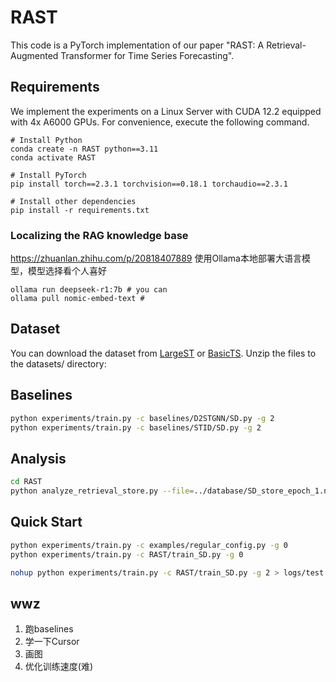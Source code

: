 
# RAST
This code is a PyTorch implementation of our paper "RAST: A Retrieval-Augmented Transformer for Time Series Forecasting".

## Requirements
We implement the experiments on a Linux Server with CUDA 12.2 equipped with 4x A6000 GPUs. For convenience, execute the following command.
```
# Install Python
conda create -n RAST python==3.11
conda activate RAST

# Install PyTorch
pip install torch==2.3.1 torchvision==0.18.1 torchaudio==2.3.1

# Install other dependencies
pip install -r requirements.txt
```

### Localizing the RAG knowledge base
https://zhuanlan.zhihu.com/p/20818407889
使用Ollama本地部署大语言模型，模型选择看个人喜好
```
ollama run deepseek-r1:7b # you can 
ollama pull nomic-embed-text #

```

## Dataset
You can download the dataset from [LargeST](https://github.com/liuxu77/LargeST) or [BasicTS](https://github.com/GestaltCogTeam/BasicTS/blob/master/tutorial/getting_started.md). Unzip the files to the datasets/ directory:

## Baselines
```bash
python experiments/train.py -c baselines/D2STGNN/SD.py -g 2
python experiments/train.py -c baselines/STID/SD.py -g 2
```

## Analysis
```bash
cd RAST
python analyze_retrieval_store.py --file=../database/SD_store_epoch_1.npz
```
## Quick Start
```bash
python experiments/train.py -c examples/regular_config.py -g 0
python experiments/train.py -c RAST/train_SD.py -g 0

nohup python experiments/train.py -c RAST/train_SD.py -g 2 > logs/test.txt &
```

## wwz
1. 跑baselines
2. 学一下Cursor
3. 画图
4. 优化训练速度(难)
